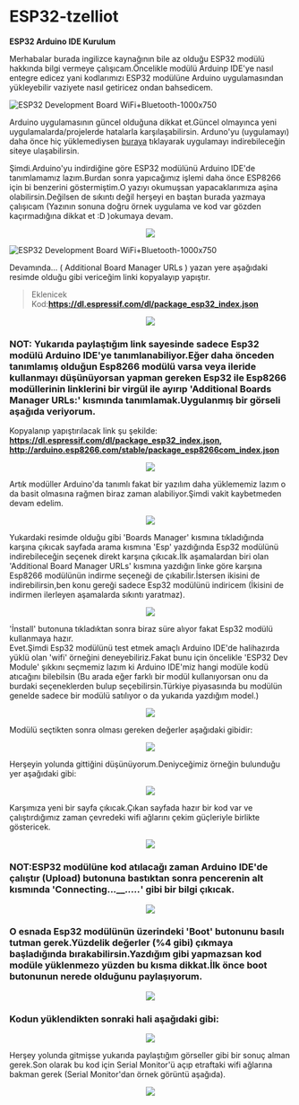 # ESP32-tzelliot

**ESP32 Arduino IDE Kurulum**


Merhabalar burada ingilizce kaynağının bile az olduğu ESP32 modülü hakkında bilgi vermeye çalışıcam.Öncelikle modülü Arduinp IDE'ye nasıl entegre edicez yani kodlarımızı ESP32 modülüne Arduino uygulamasından yükleyebilir vaziyete nasıl getiricez ondan bahsedicem.

![ESP32 Development Board WiFi+Bluetooth-1000x750](https://user-images.githubusercontent.com/36787074/54149000-55d60680-4446-11e9-95a9-e50eb726bd6d.jpg)

Arduino uygulamasının güncel olduğuna dikkat et.Güncel olmayınca yeni uygulamalarda/projelerde hatalarla karşılaşabilirsin.
Arduno'yu (uygulamayı) daha önce hiç yüklemediysen [buraya](https://www.arduino.cc/en/Main/Software) tıklayarak uygulamayı indirebileceğin siteye ulaşabilirsin.

Şimdi.Arduino'yu indirdiğine göre ESP32 modülünü Arduino IDE'de tanımlamamız lazım.Burdan sonra yapıcağımız işlemi daha önce ESP8266 için bi benzerini göstermiştim.O yazıyı okumuşsan yapacaklarımıza aşina olabilirsin.Değilsen de sıkıntı değil herşeyi en baştan burada yazmaya çalışıcam (Yazının sonuna doğru örnek uygulama ve kod var gözden kaçırmadığına dikkat et :D )okumaya devam.



<p align="center"><img src="https://github.com/Tzelal/ESP32-tzelliot/blob/master/ESP32%20Pics/Annotation%202020-01-28%20162244.png" ></p>

![ESP32 Development Board WiFi+Bluetooth-1000x750](https://github.com/Tzelal/ESP32-tzelliot/blob/master/ESP32%20Pics/Annotation%202020-01-28%20162244.png)


Devamında... ( Additional Board Manager URLs ) yazan yere aşağıdaki resimde olduğu gibi vericeğim linki kopyalayıp yapıştır.

>Eklenicek Kod:**https://dl.espressif.com/dl/package_esp32_index.json**


<p align="center"><img src="https://github.com/Tzelal/ESP32-tzelliot/blob/master/ESP32%20Pics/Annotation%202020-01-28%20162440.png" ></p>

### NOT: Yukarıda paylaştığım link sayesinde sadece Esp32 modülü Arduino IDE'ye tanımlanabiliyor.Eğer daha önceden tanımlamış olduğun Esp8266 modülü varsa veya ileride kullanmayı düşünüyorsan yapman gereken Esp32 ile Esp8266 modüllerinin linklerini bir virgül ile ayırıp 'Additional Boards Manager URLs:' kısmında tanımlamak.Uygulanmış bir görseli aşağıda veriyorum.

Kopyalanıp yapıştırılacak link şu şekilde:
**https://dl.espressif.com/dl/package_esp32_index.json, http://arduino.esp8266.com/stable/package_esp8266com_index.json**



<p align="center"><img src="https://github.com/Tzelal/ESP32-tzelliot/blob/master/ESP32%20Pics/Annotation%202020-01-28%20162553.png" ></p>

Artık modüller Arduino'da tanımlı fakat bir yazılım daha yüklememiz lazım o da basit olmasına rağmen biraz zaman alabiliyor.Şimdi vakit kaybetmeden devam edelim.

<p align="center"><img src="https://github.com/Tzelal/ESP32-tzelliot/blob/master/ESP32%20Pics/Annotation%202020-01-28%20193918.png" ></p>


Yukardaki resimde olduğu gibi 'Boards Manager' kısmına tıkladığında karşına çıkıcak sayfada arama kısmına 'Esp' yazdığında Esp32 modülünü indirebileceğin seçenek direkt karşına çıkıcak.İlk aşamalardan biri olan 'Additional Board Manager URLs' kısmına yazdığın linke göre karşına Esp8266 modülünün indirme seçeneği de çıkabilir.İstersen ikisini de indirebilirsin,ben konu gereği sadece Esp32 modülünü indiricem (İkisini de indirmen ilerleyen aşamalarda sıkıntı yaratmaz).

<p align="center"><img src="https://github.com/Tzelal/ESP32-tzelliot/blob/master/ESP32%20Pics/Annotation%202020-01-28%20195851.png" ></p>

'İnstall' butonuna tıkladıktan sonra biraz süre alıyor fakat Esp32 modülü kullanmaya hazır.<br/>
Evet.Şimdi Esp32 modülünü test etmek amaçlı Arduino IDE'de halihazırda yüklü olan 'wifi' örneğini deneyebiliriz.Fakat bunu için öncelikle 'ESP32 Dev Module' şıkkını seçmemiz lazım ki Arduino IDE'miz hangi modüle kodü atıcağını bilebilsin (Bu arada eğer farklı bir modül kullanıyorsan onu da burdaki seçeneklerden bulup seçebilirsin.Türkiye piyasasında bu modülün genelde sadece bir modülü satılıyor o da yukarıda yazdığım model.)

<p align="center"><img src="https://github.com/Tzelal/ESP32-tzelliot/blob/master/ESP32%20Pics/Annotation%202020-01-28%20162946.png" ></p>

Modülü seçtikten sonra olması gereken değerler aşağıdaki gibidir:

<p align="center"><img src="https://github.com/Tzelal/ESP32-tzelliot/blob/master/ESP32%20Pics/Annotation%202020-01-28%20201638.png" ></p>

Herşeyin yolunda gittiğini düşünüyorum.Deniyceğimiz örneğin bulunduğu yer aşağıdaki gibi:

<p align="center"><img src="https://github.com/Tzelal/ESP32-tzelliot/blob/master/ESP32%20Pics/Annotation%202020-01-28%20164013.png" ></p>

Karşımıza yeni bir sayfa çıkıcak.Çıkan sayfada hazır bir kod var ve çalıştırdığımız zaman çevredeki wifi ağlarını çekim güçleriyle birlikte göstericek.

<p align="center"><img src="https://github.com/Tzelal/ESP32-tzelliot/blob/master/ESP32%20Pics/Annotation%202020-01-28%20164152.png" ></p>

### NOT:ESP32 modülüne kod atılacağı zaman Arduino IDE'de çalıştır (Upload) butonuna bastıktan sonra pencerenin alt kısmında 'Connecting..._____.....___' gibi bir bilgi çıkıcak.

<p align="center"><img src="https://github.com/Tzelal/ESP32-tzelliot/blob/master/ESP32%20Pics/Annotation%202020-01-28%20230749.png" ></p>

### O esnada Esp32 modülünün üzerindeki 'Boot' butonunu basılı tutman gerek.Yüzdelik değerler (%4 gibi) çıkmaya başladığında bırakabilirsin.Yazdığım gibi yapmazsan kod modüle yüklenmezo yüzden bu kısma dikkat.İlk önce boot butonunun nerede olduğunu paylaşıyorum.

<p align="center"><img src="https://github.com/Tzelal/ESP32-tzelliot/blob/master/ESP32%20Pics/esp32_LI.jpg" ></p>

### Kodun yüklendikten sonraki hali aşağıdaki gibi:

<p align="center"><img src="https://github.com/Tzelal/ESP32-tzelliot/blob/master/ESP32%20Pics/Annotation%202020-01-29%20175155.png" ></p>

Herşey yolunda gitmişse yukarıda paylaştığım görseller gibi bir sonuç alman gerek.Son olarak bu kod için Serial Monitor'ü açıp etraftaki wifi ağlarına bakman gerek (Serial Monitor'dan örnek görüntü aşağıda).

<p align="center"><img src="https://github.com/Tzelal/ESP32-tzelliot/blob/master/ESP32%20Pics/InkedAnnotation%202020-01-28%20164333_LI.jpg" ></p>







